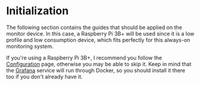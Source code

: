 # Initialization

The following section contains the guides that should be applied on the monitor device. In this case, a Raspberry Pi 3B+ will be used since it is a low profile and low consumption device, which fits perfectly for this always-on monitoring system.

If you're using a Raspberry Pi 3B+, I recommend you follow the [Configuration](./configuration.md) page, otherwise you may be able to skip it. Keep in mind that the [Grafana](./grafana.md) service will run through Docker, so you should install it there too if you don't already have it.
